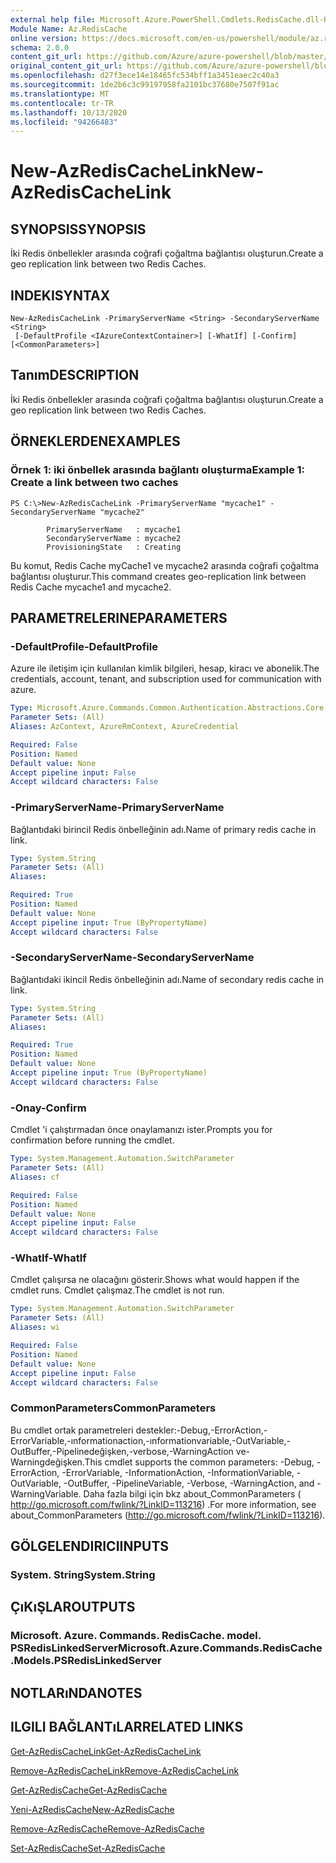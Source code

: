 ```yaml
---
external help file: Microsoft.Azure.PowerShell.Cmdlets.RedisCache.dll-Help.xml
Module Name: Az.RedisCache
online version: https://docs.microsoft.com/en-us/powershell/module/az.rediscache/new-azrediscachelink
schema: 2.0.0
content_git_url: https://github.com/Azure/azure-powershell/blob/master/src/RedisCache/RedisCache/help/New-AzRedisCacheLink.md
original_content_git_url: https://github.com/Azure/azure-powershell/blob/master/src/RedisCache/RedisCache/help/New-AzRedisCacheLink.md
ms.openlocfilehash: d27f3ece14e18465fc534bff1a3451eaec2c40a3
ms.sourcegitcommit: 1de2b6c3c99197958fa2101bc37680e7507f91ac
ms.translationtype: MT
ms.contentlocale: tr-TR
ms.lasthandoff: 10/13/2020
ms.locfileid: "94266483"
---
```

# <span data-ttu-id="fe76f-101">New-AzRedisCacheLink</span><span class="sxs-lookup"><span data-stu-id="fe76f-101">New-AzRedisCacheLink</span></span>

## <span data-ttu-id="fe76f-102">SYNOPSIS</span><span class="sxs-lookup"><span data-stu-id="fe76f-102">SYNOPSIS</span></span>
<span data-ttu-id="fe76f-103">İki Redis önbellekler arasında coğrafi çoğaltma bağlantısı oluşturun.</span><span class="sxs-lookup"><span data-stu-id="fe76f-103">Create a geo replication link between two Redis Caches.</span></span>

## <span data-ttu-id="fe76f-104">INDEKI</span><span class="sxs-lookup"><span data-stu-id="fe76f-104">SYNTAX</span></span>

```
New-AzRedisCacheLink -PrimaryServerName <String> -SecondaryServerName <String>
 [-DefaultProfile <IAzureContextContainer>] [-WhatIf] [-Confirm] [<CommonParameters>]
```

## <span data-ttu-id="fe76f-105">Tanım</span><span class="sxs-lookup"><span data-stu-id="fe76f-105">DESCRIPTION</span></span>
<span data-ttu-id="fe76f-106">İki Redis önbellekler arasında coğrafi çoğaltma bağlantısı oluşturun.</span><span class="sxs-lookup"><span data-stu-id="fe76f-106">Create a geo replication link between two Redis Caches.</span></span>

## <span data-ttu-id="fe76f-107">ÖRNEKLERDEN</span><span class="sxs-lookup"><span data-stu-id="fe76f-107">EXAMPLES</span></span>

### <span data-ttu-id="fe76f-108">Örnek 1: iki önbellek arasında bağlantı oluşturma</span><span class="sxs-lookup"><span data-stu-id="fe76f-108">Example 1: Create a link between two caches</span></span>
```
PS C:\>New-AzRedisCacheLink -PrimaryServerName "mycache1" -SecondaryServerName "mycache2"

        PrimaryServerName   : mycache1
        SecondaryServerName : mycache2
        ProvisioningState   : Creating
```

<span data-ttu-id="fe76f-109">Bu komut, Redis Cache myCache1 ve mycache2 arasında coğrafi çoğaltma bağlantısı oluşturur.</span><span class="sxs-lookup"><span data-stu-id="fe76f-109">This command creates geo-replication link between Redis Cache mycache1 and mycache2.</span></span>

## <span data-ttu-id="fe76f-110">PARAMETRELERINE</span><span class="sxs-lookup"><span data-stu-id="fe76f-110">PARAMETERS</span></span>

### <span data-ttu-id="fe76f-111">-DefaultProfile</span><span class="sxs-lookup"><span data-stu-id="fe76f-111">-DefaultProfile</span></span>
<span data-ttu-id="fe76f-112">Azure ile iletişim için kullanılan kimlik bilgileri, hesap, kiracı ve abonelik.</span><span class="sxs-lookup"><span data-stu-id="fe76f-112">The credentials, account, tenant, and subscription used for communication with azure.</span></span>

```yaml
Type: Microsoft.Azure.Commands.Common.Authentication.Abstractions.Core.IAzureContextContainer
Parameter Sets: (All)
Aliases: AzContext, AzureRmContext, AzureCredential

Required: False
Position: Named
Default value: None
Accept pipeline input: False
Accept wildcard characters: False
```

### <span data-ttu-id="fe76f-113">-PrimaryServerName</span><span class="sxs-lookup"><span data-stu-id="fe76f-113">-PrimaryServerName</span></span>
<span data-ttu-id="fe76f-114">Bağlantıdaki birincil Redis önbelleğinin adı.</span><span class="sxs-lookup"><span data-stu-id="fe76f-114">Name of primary redis cache in link.</span></span>

```yaml
Type: System.String
Parameter Sets: (All)
Aliases:

Required: True
Position: Named
Default value: None
Accept pipeline input: True (ByPropertyName)
Accept wildcard characters: False
```

### <span data-ttu-id="fe76f-115">-SecondaryServerName</span><span class="sxs-lookup"><span data-stu-id="fe76f-115">-SecondaryServerName</span></span>
<span data-ttu-id="fe76f-116">Bağlantıdaki ikincil Redis önbelleğinin adı.</span><span class="sxs-lookup"><span data-stu-id="fe76f-116">Name of secondary redis cache in link.</span></span>

```yaml
Type: System.String
Parameter Sets: (All)
Aliases:

Required: True
Position: Named
Default value: None
Accept pipeline input: True (ByPropertyName)
Accept wildcard characters: False
```

### <span data-ttu-id="fe76f-117">-Onay</span><span class="sxs-lookup"><span data-stu-id="fe76f-117">-Confirm</span></span>
<span data-ttu-id="fe76f-118">Cmdlet 'i çalıştırmadan önce onaylamanızı ister.</span><span class="sxs-lookup"><span data-stu-id="fe76f-118">Prompts you for confirmation before running the cmdlet.</span></span>

```yaml
Type: System.Management.Automation.SwitchParameter
Parameter Sets: (All)
Aliases: cf

Required: False
Position: Named
Default value: None
Accept pipeline input: False
Accept wildcard characters: False
```

### <span data-ttu-id="fe76f-119">-WhatIf</span><span class="sxs-lookup"><span data-stu-id="fe76f-119">-WhatIf</span></span>
<span data-ttu-id="fe76f-120">Cmdlet çalışırsa ne olacağını gösterir.</span><span class="sxs-lookup"><span data-stu-id="fe76f-120">Shows what would happen if the cmdlet runs.</span></span>
<span data-ttu-id="fe76f-121">Cmdlet çalışmaz.</span><span class="sxs-lookup"><span data-stu-id="fe76f-121">The cmdlet is not run.</span></span>

```yaml
Type: System.Management.Automation.SwitchParameter
Parameter Sets: (All)
Aliases: wi

Required: False
Position: Named
Default value: None
Accept pipeline input: False
Accept wildcard characters: False
```

### <span data-ttu-id="fe76f-122">CommonParameters</span><span class="sxs-lookup"><span data-stu-id="fe76f-122">CommonParameters</span></span>
<span data-ttu-id="fe76f-123">Bu cmdlet ortak parametreleri destekler:-Debug,-ErrorAction,-ErrorVariable,-ınformationaction,-ınformationvariable,-OutVariable,-OutBuffer,-Pipelinedeğişken,-verbose,-WarningAction ve-Warningdeğişken.</span><span class="sxs-lookup"><span data-stu-id="fe76f-123">This cmdlet supports the common parameters: -Debug, -ErrorAction, -ErrorVariable, -InformationAction, -InformationVariable, -OutVariable, -OutBuffer, -PipelineVariable, -Verbose, -WarningAction, and -WarningVariable.</span></span> <span data-ttu-id="fe76f-124">Daha fazla bilgi için bkz about_CommonParameters ( http://go.microsoft.com/fwlink/?LinkID=113216) .</span><span class="sxs-lookup"><span data-stu-id="fe76f-124">For more information, see about_CommonParameters (http://go.microsoft.com/fwlink/?LinkID=113216).</span></span>

## <span data-ttu-id="fe76f-125">GÖLGELENDIRICI</span><span class="sxs-lookup"><span data-stu-id="fe76f-125">INPUTS</span></span>

### <span data-ttu-id="fe76f-126">System. String</span><span class="sxs-lookup"><span data-stu-id="fe76f-126">System.String</span></span>

## <span data-ttu-id="fe76f-127">ÇıKıŞLAR</span><span class="sxs-lookup"><span data-stu-id="fe76f-127">OUTPUTS</span></span>

### <span data-ttu-id="fe76f-128">Microsoft. Azure. Commands. RedisCache. model. PSRedisLinkedServer</span><span class="sxs-lookup"><span data-stu-id="fe76f-128">Microsoft.Azure.Commands.RedisCache.Models.PSRedisLinkedServer</span></span>

## <span data-ttu-id="fe76f-129">NOTLARıNDA</span><span class="sxs-lookup"><span data-stu-id="fe76f-129">NOTES</span></span>

## <span data-ttu-id="fe76f-130">ILGILI BAĞLANTıLAR</span><span class="sxs-lookup"><span data-stu-id="fe76f-130">RELATED LINKS</span></span>

[<span data-ttu-id="fe76f-131">Get-AzRedisCacheLink</span><span class="sxs-lookup"><span data-stu-id="fe76f-131">Get-AzRedisCacheLink</span></span>](./Get-AzRedisCacheLink.md)

[<span data-ttu-id="fe76f-132">Remove-AzRedisCacheLink</span><span class="sxs-lookup"><span data-stu-id="fe76f-132">Remove-AzRedisCacheLink</span></span>](./Remove-AzRedisCacheLink.md)

[<span data-ttu-id="fe76f-133">Get-AzRedisCache</span><span class="sxs-lookup"><span data-stu-id="fe76f-133">Get-AzRedisCache</span></span>](./Get-AzRedisCache.md)

[<span data-ttu-id="fe76f-134">Yeni-AzRedisCache</span><span class="sxs-lookup"><span data-stu-id="fe76f-134">New-AzRedisCache</span></span>](./New-AzRedisCache.md)

[<span data-ttu-id="fe76f-135">Remove-AzRedisCache</span><span class="sxs-lookup"><span data-stu-id="fe76f-135">Remove-AzRedisCache</span></span>](./Remove-AzRedisCache.md)

[<span data-ttu-id="fe76f-136">Set-AzRedisCache</span><span class="sxs-lookup"><span data-stu-id="fe76f-136">Set-AzRedisCache</span></span>](./Set-AzRedisCache.md)
